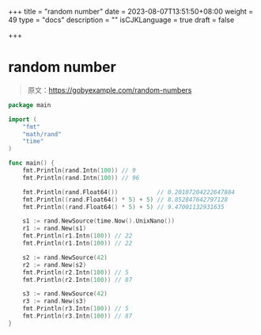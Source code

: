 +++
title = "random number"
date = 2023-08-07T13:51:50+08:00
weight = 49
type = "docs"
description = ""
isCJKLanguage = true
draft = false

+++



# random number

> 原文：https://gobyexample.com/random-numbers

```go
package main

import (
	"fmt"
	"math/rand"
	"time"
)

func main() {
	fmt.Println(rand.Intn(100)) // 9
	fmt.Println(rand.Intn(100)) // 96

	fmt.Println(rand.Float64())           // 0.20107204222647884
	fmt.Println((rand.Float64() * 5) + 5) // 8.852847642797128
	fmt.Println((rand.Float64() * 5) + 5) // 9.47001132931635

	s1 := rand.NewSource(time.Now().UnixNano())
	r1 := rand.New(s1)
	fmt.Println(r1.Intn(100)) // 22
	fmt.Println(r1.Intn(100)) // 22

	s2 := rand.NewSource(42)
	r2 := rand.New(s2)
	fmt.Println(r2.Intn(100)) // 5
	fmt.Println(r2.Intn(100)) // 87

	s3 := rand.NewSource(42)
	r3 := rand.New(s3)
	fmt.Println(r3.Intn(100)) // 5
	fmt.Println(r3.Intn(100)) // 87
}

```

